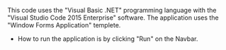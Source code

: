 This code uses the "Visual Basic .NET" programming language with the "Visual Studio Code 2015 Enterprise" software. The application uses the "Window Forms Application" templete.

* How to run the application is by clicking "Run" on the Navbar.
